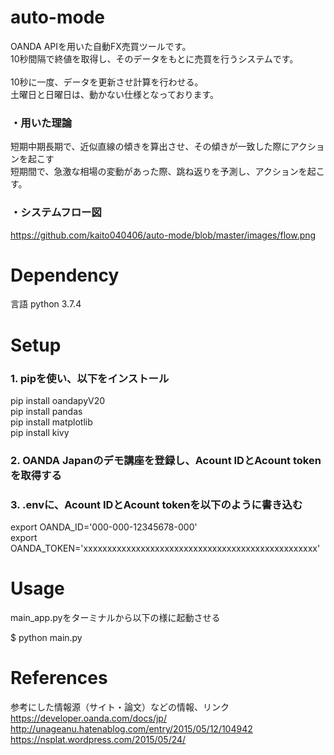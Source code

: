 # auto-mode
OANDA APIを用いた自動FX売買ツールです。<br>
10秒間隔で終値を取得し、そのデータをもとに売買を行うシステムです。<br>  
10秒に一度、データを更新させ計算を行わせる。<br>
土曜日と日曜日は、動かない仕様となっております。<br>
### ・用いた理論
短期中期長期で、近似直線の傾きを算出させ、その傾きが一致した際にアクションを起こす<br>
短期間で、急激な相場の変動があった際、跳ね返りを予測し、アクションを起こす。<br>

### ・システムフロー図
https://github.com/kaito040406/auto-mode/blob/master/images/flow.png


# Dependency
言語 python 3.7.4

# Setup
### 1. pipを使い、以下をインストール
pip install oandapyV20<br>
pip install pandas<br>
pip install matplotlib<br>
pip install kivy<br>

### 2. OANDA Japanのデモ講座を登録し、Acount IDとAcount tokenを取得する

### 3. .envに、Acount IDとAcount tokenを以下のように書き込む
export OANDA_ID='000-000-12345678-000'<br>
export OANDA_TOKEN='xxxxxxxxxxxxxxxxxxxxxxxxxxxxxxxxxxxxxxxxxxxxxxxxx'<br>


# Usage
main_app.pyをターミナルから以下の様に起動させる<br>

$ python main.py<br>


# References
参考にした情報源（サイト・論文）などの情報、リンク<br>
https://developer.oanda.com/docs/jp/<br>
http://unageanu.hatenablog.com/entry/2015/05/12/104942<br>
https://nsplat.wordpress.com/2015/05/24/